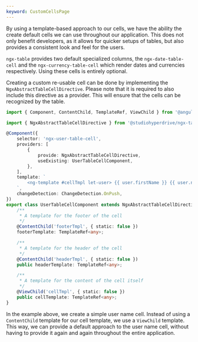 ```yaml
---
keyword: CustomCellsPage
---
```


By using a template-based approach to our cells, we have the ability the create default cells we can use throughout our application. This does not only benefit developers, as it allows for quicker setups of tables, but also provides a consistent look and feel for the users.

`ngx-table` provides two default specialized columns, the `ngx-date-table-cell` and the `ngx-currency-table-cell` which render dates and currencies respectively. Using these cells is entirely optional.

Creating a custom re-usable cell can be done by implementing the `NgxAbstractTableCellDirective`. Please note that it is required to also include this directive as a provider. This will ensure that the cells can be recognized by the table.

```ts
import { Component, ContentChild, TemplateRef, ViewChild } from '@angular/core';

import { NgxAbstractTableCellDirective } from '@studiohyperdrive/ngx-table';

@Component({
    selector: 'ngx-user-table-cell',
    providers: [
        {
            provide: NgxAbstractTableCellDirective,
            useExisting: UserTableCellComponent,
        },
    ],
    template: `
		<ng-template #cellTmpl let-user> {{ user.firstName }} {{ user.name }} </ng-template>
	`,
    changeDetection: ChangeDetection.OnPush,
})
export class UserTableCellComponent extends NgxAbstractTableCellDirective {
    /**
     * A template for the footer of the cell
     */
    @ContentChild('footerTmpl', { static: false })
    footerTemplate: TemplateRef<any>;

    /**
     * A template for the header of the cell
     */
    @ContentChild('headerTmpl', { static: false })
    public headerTemplate: TemplateRef<any>;

    /**
     * A template for the content of the cell itself
     */
    @ViewChild('cellTmpl', { static: false })
    public cellTemplate: TemplateRef<any>;
}
```

In the example above, we create a simple user name cell. Instead of using a `ContentChild` template for our cell template, we use a `ViewChild` template. This way, we can provide a default approach to the user name cell, without having to provide it again and again throughout the entire application.
